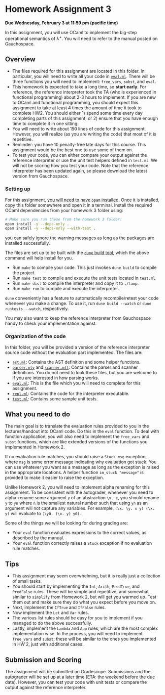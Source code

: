 # Homework Assignment 3

**Due Wednesday, February 3 at 11:59 pm (pacific time)**

In this assignment, you will use OCaml to implement the big-step operational
semantics of λ<sup>+</sup>. You will need to refer to the manual posted on
Gauchospace.

## Overview

* The files required for this assignment are located in this folder. In
  particular, you will need to write all your code in [`eval.ml`](eval.ml).
  There will be three functions you will need to implement: `free_vars`,
  `subst`, and `eval`.
* This homework is expected to take a long time, so **start early**. For
  reference, the reference interpreter took the TA (who is experienced in
  functional programming) about 2-3 hours to implement. If you are new to OCaml
  and functional programming, you should expect this assignment to take at least
  4 times the amount of time it took to complete HW2. You should either 1) spend
  some time every day completing parts of this assignment; or 2) ensure that you
  have enough time to complete it in one sitting.
* You will need to write about 150 lines of code for this assignment. However,
  you will realize (as you are writing the code) that most of it is repetitive.
* Reminder: you have 10 penalty-free late days for this course. This assignment
  would be the best one to use some of them on.
* To test your code, you can either compare your output against the reference
  interpreter or use the unit test helpers defined in `test.ml`. We will not be
  scoring how you test your code. Note that the reference interpreter has been
  updated again, so please download the latest version from Gauchospace.

### Setting up

For this assignment,
[you will need to have `opam` installed](/sections/section1/install_ocaml.md).
Once it is installed, copy this folder somewhere and open it in a terminal.
Install the required OCaml dependencies from your homework 3 folder using:

```bash
# Make sure you run these from the homework 3 folder!
opam install -y --deps-only .
opam install -y --deps-only --with-test .
```
you can safely ignore the warning messages as long as the packages are installed
successfully.

The files are set up to be built with the [`dune` build
tool](https://dune.readthedocs.io/en/stable/), which the above command will help
install for you.
* Run `make` to compile your code. This just invokes `dune build` to compile the project.
* Run `make test` to compile and execute the unit tests located in `test.ml`.
* Run `make dist` to compile the interpreter and copy it to `./lamp`.
* Run `make run` to compile and execute the interpreter.

`dune` conveniently has a feature to automatically recompile/retest your code
whenever you make a change. To use it, run `dune build --watch` or `dune
runtests --watch`, respectively.

You may also want to keep the reference interpreter from Gauchospace handy to
check your implementation against.

### Organization of the code

In this folder, you will be provided a version of the reference interpreter
source code without the evaluation part implemented. The files are:
* [`ast.ml`](ast.ml): Contains the AST definition and some helper functions.
* [`parser.mly`](parser.mly) and [`scanner.mll`](scanner.mly): Contains the
  parser and scanner definitions. You do not need to look these files, but you
  are welcome to if you are interested in how parsing works.
* [`eval.ml`](eval.ml): This is the file which you will need to complete for this assignment.
* [`repl.ml`](repl.ml): Contains the code for the interpreter executable.
* [`test.ml`](test.ml): Contains some sample unit tests.

## What you need to do

The main goal is to translate the evaluation rules provided to you in the
lectures/handout into OCaml code. Do this in the `eval` function. To deal with
function application, you will also need to implement the `free_vars` and
`subst` functions, which are like extended versions of the functions you
implemented in Homework 2.

If no evaluation rule matches, you should raise a `Stuck msg` exception, where
`msg` is some error message indicating why evaluation got stuck. You can use
whatever you want as a message as long as the exception is raised in the
appropriate locations. A helper function `im_stuck "message"` is provided to
make it easier to raise the exception.

Unlike Homework 2, you will need to implement alpha renaming for this
assignment. To be consistent with the autograder, whenever you need to
alpha-rename some argument `y` of an abstraction `\y. e`, you should rename `y`
to `yn` where `n` is the smallest natural number such that using `yn` as an
argument will not capture any variables. For example, `(\x. \y. x y) (\x. y)`
will evaluate to `(\y0. (\x. y) y0)`.

Some of the things we will be looking for during grading are:
* Your `eval` function evaluates expressions to the correct values, as described
  by the manual.
* Your `eval` function correctly raises a `Stuck` exception if no evaluation
  rule matches.

## Tips

* This assignment may seem overwhelming, but it is really just a collection of
  small tasks.
* You should start by implementing the `Int`, `Arith`, `PredTrue`, and
  `PredFalse` rules. These will be simple and repetitive, and somewhat similar
  to `simplify` from Homework 2, but will get you warmed up. Test them out and
  make sure they do what you expect before you move on.
* Next, implement the `IfTrue` and `IfFalse` rules.
* Now implement the `Let` and `Var` rules.
* The various list rules should be easy for you to implement if you managed to
  do the above successfully.
* Lastly, implement the `Lambda` and `App` rules, which are the most complex
  implementation wise. In the process, you will need to implement `free_vars`
  and `subst`; these will be similar to the ones you implemented in HW 2, just
  with additional cases.

## Submission and Scoring

The assignment will be submitted on Gradescope. Submissions and the autograder
will be set up at a later time (ETA: the weekend before the due date). However,
you can test your code with unit tests or compare the output against the
reference interpreter.
